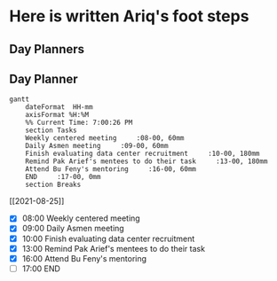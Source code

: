 # Here is written Ariq's foot steps

## Day Planners
## Day Planner
```mermaid
gantt
    dateFormat  HH-mm
    axisFormat %H:%M
    %% Current Time: 7:00:26 PM
    section Tasks
    Weekly centered meeting     :08-00, 60mm
    Daily Asmen meeting     :09-00, 60mm
    Finish evaluating data center recruitment     :10-00, 180mm
    Remind Pak Arief's mentees to do their task     :13-00, 180mm
    Attend Bu Feny's mentoring     :16-00, 60mm
    END     :17-00, 0mm
    section Breaks

```

[[2021-08-25]]
- [x] 08:00 Weekly centered meeting
- [x] 09:00 Daily Asmen meeting
- [x] 10:00 Finish evaluating data center recruitment
- [x] 13:00 Remind Pak Arief's mentees to do their task
- [x] 16:00 Attend Bu Feny's mentoring
- [ ] 17:00 END

